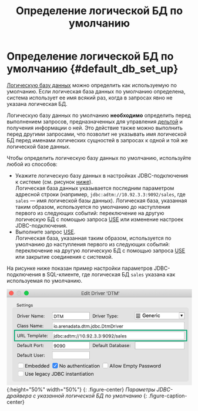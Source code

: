 ﻿---
layout: default
title: Определение логической БД по умолчанию
nav_order: 1
parent: Другие действия
grand_parent: Работа с системой
has_children: false
has_toc: false
---

# Определение логической БД по умолчанию {#default_db_set_up}

[Логическую базу данных](../../../overview/main_concepts/logical_db/logical_db.md) 
можно определить как используемую по умолчанию. Если логическая база данных 
по умолчанию определена, система использует ее имя всякий раз, когда в запросах явно не указана 
логическая БД.

Логическую базу данных по умолчанию **необходимо** определить перед выполнением запросов, 
предназначенных для управления [дельтой](../../../overview/main_concepts/delta/delta.md) 
и получения информации о ней. Это действие также можно выполнить перед другими запросами, что позволит 
не указывать имя логической БД перед именами логических сущностей в запросах к одной и той же 
логической базе данных.

Чтобы определить логическую базу данных по умолчанию, используйте любой из способов:
*   Укажите логическую базу данных в настройках JDBC-подключения к системе (см. рисунок [ниже](#img_connection_settings)).  
    Логическая база данных указывается последним параметром адресной строки 
    (например, `jdbc:adtm://10.92.3.3:9092/sales`, где `sales` — имя логической базы данных). 
    Логическая база, указанная таким образом, используется по умолчанию до наступления первого 
    из следующих событий: переключение на другую логическую БД с помощью запроса 
    [USE](../../../reference/sql_plus_requests/USE/USE.md) или изменение настроек 
    JDBC-подключения.
*   Выполните запрос [USE](../../../reference/sql_plus_requests/USE/USE.md).  
    Логическая база, указанная таким образом, используется по умолчанию до наступления первого 
    из следующих событий: переключение на другую логическую БД с помощью запроса 
    [USE](../../../reference/sql_plus_requests/USE/USE.md) или закрытие соединения с системой.
    
На рисунке ниже показан пример настройки параметров JDBC-подключения в SQL-клиенте, где логическая 
БД `sales` указана как используемая по умолчанию.

<a id="img_connection_settings"></a>
![](connection_parameters.png){:height="50%" width="50%"}
{: .figure-center}
*Параметры JDBC-драйвера с указанной логической БД по умолчанию*
{: .figure-caption-center}